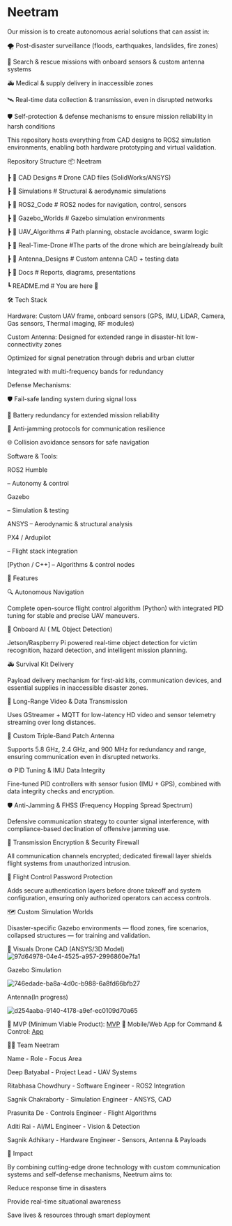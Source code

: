 # Neetram
Our mission is to create autonomous aerial solutions that can assist in:

🌪️ Post-disaster surveillance (floods, earthquakes, landslides, fire zones)

📡 Search & rescue missions with onboard sensors & custom antenna systems

🚑 Medical & supply delivery in inaccessible zones

🛰️ Real-time data collection & transmission, even in disrupted networks

🛡️ Self-protection & defense mechanisms to ensure mission reliability in harsh conditions

This repository hosts everything from CAD designs to ROS2 simulation environments, enabling both hardware prototyping and virtual validation.

Repository Structure
📦 Neetram

 ┣ 📁 CAD Designs        # Drone CAD files (SolidWorks/ANSYS)
 
 ┣ 📁 Simulations # Structural & aerodynamic simulations
 
 ┣ 📁 ROS2_Code         # ROS2 nodes for navigation, control, sensors
 
 ┣ 📁 Gazebo_Worlds     # Gazebo simulation environments
 
 ┣ 📁 UAV_Algorithms    # Path planning, obstacle avoidance, swarm logic
 
 ┣ 📁 Real-Time-Drone   #The parts of the drone which are being/already built
 
 ┣ 📁 Antenna_Designs   # Custom antenna CAD + testing data
 
 ┣ 📁 Docs              # Reports, diagrams, presentations
 
 ┗ README.md            # You are here 🚀

🛠️ Tech Stack

Hardware: Custom UAV frame, onboard sensors (GPS, IMU, LiDAR, Camera, Gas sensors, Thermal imaging, RF modules)

Custom Antenna:
Designed for extended range in disaster-hit low-connectivity zones

Optimized for signal penetration through debris and urban clutter

Integrated with multi-frequency bands for redundancy

Defense Mechanisms:

🛡️ Fail-safe landing system during signal loss

🔋 Battery redundancy for extended mission reliability

📶 Anti-jamming protocols for communication resilience

🌐 Collision avoidance sensors for safe navigation

Software & Tools:

ROS2 Humble

 – Autonomy & control
 
Gazebo

 – Simulation & testing
 
ANSYS
 – Aerodynamic & structural analysis
 
PX4 / Ardupilot

 – Flight stack integration
 
[Python / C++] – Algorithms & control nodes

🚀 Features

🔍 Autonomous Navigation

Complete open-source flight control algorithm (Python) with integrated PID tuning for stable and precise UAV maneuvers.

🧠 Onboard AI ( ML Object Detection)

Jetson/Raspberry Pi powered real-time object detection for victim recognition, hazard detection, and intelligent mission planning.

🚑 Survival Kit Delivery

Payload delivery mechanism for first-aid kits, communication devices, and essential supplies in inaccessible disaster zones.

🎥 Long-Range Video & Data Transmission

Uses GStreamer + MQTT for low-latency HD video and sensor telemetry streaming over long distances.

📡 Custom Triple-Band Patch Antenna

Supports 5.8 GHz, 2.4 GHz, and 900 MHz for redundancy and range, ensuring communication even in disrupted networks.

⚙️ PID Tuning & IMU Data Integrity

Fine-tuned PID controllers with sensor fusion (IMU + GPS), combined with data integrity checks and encryption.

🛡️ Anti-Jamming & FHSS (Frequency Hopping Spread Spectrum)

Defensive communication strategy to counter signal interference, with compliance-based declination of offensive jamming use.

🔐 Transmission Encryption & Security Firewall

All communication channels encrypted; dedicated firewall layer shields flight systems from unauthorized intrusion.

🔑 Flight Control Password Protection

Adds secure authentication layers before drone takeoff and system configuration, ensuring only authorized operators can access controls.

🗺️ Custom Simulation Worlds

Disaster-specific Gazebo environments — flood zones, fire scenarios, collapsed structures — for training and validation.


📸 Visuals
Drone CAD (ANSYS/3D Model)
![97d64978-04e4-4525-a957-2996860e7fa1](https://github.com/user-attachments/assets/ea72b3b3-afea-4ec4-9be8-506ff525c3b8)

Gazebo Simulation

![746edade-ba8a-4d0c-b988-6a8fd66bfb27](https://github.com/user-attachments/assets/074cf582-6042-478a-abbd-df80fc0b8cbd)

Antenna(In progress)

![d254aaba-9140-4178-a9ef-ec0109d70a65](https://github.com/user-attachments/assets/6a6ea1f8-dd78-41b9-a11a-ab8b9fc5d6e2)


📌 MVP (Minimum Viable Product): [MVP]()
📱 Mobile/Web App for Command & Control: [App](https://neetram.onhercules.app/)

👩‍🚀 Team Neetram

Name	             -         Role       	 -     Focus Area

Deep Batyabal	     -     Project Lead    -    UAV Systems

Ritabhasa Chowdhury	 -   Software Engineer	-   ROS2 Integration

Sagnik Chakraborty  -  Simulation Engineer	-  ANSYS, CAD

Prasunita De	   -      Controls Engineer	-    Flight Algorithms

Aditi Rai	       -       AI/ML Engineer	  -   Vision & Detection

Sagnik Adhikary	 -     Hardware Engineer	-   Sensors, Antenna & Payloads

🌟 Impact

By combining cutting-edge drone technology with custom communication systems and self-defense mechanisms, Neetrum aims to:

Reduce response time in disasters

Provide real-time situational awareness

Save lives & resources through smart deployment

